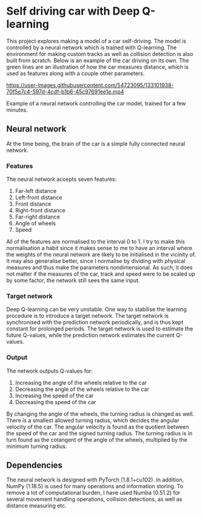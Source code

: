 # Self driving car with Deep Q-learning
This project explores making a model of a car self-driving. The model is controlled by a neural network which is trained with Q-learning. The environment for making custom tracks as well as collision detection is also built from scratch. Below is an example of the car driving on its own. The green lines are an illustration of how the car measures distance, which is used as features along with a couple other parameters.

https://user-images.githubusercontent.com/54723095/133101938-70f5e7c4-597d-4cdf-b1b6-45c97691ee1e.mp4

Example of a neural network controlling the car model, trained for a few minutes.

## Neural network
At the time being, the brain of the car is a simple fully connected neural network.

### Features
The neural network accepts seven features:
1. Far-left distance
2. Left-front distance
3. Front distance
4. Right-front distance
5. Far-right distance
6. Angle of wheels
7. Speed

All of the features are normalised to the interval 0 to 1. I try to make this normalisation a habit since it makes sense to me to have an interval where the weights of the neural network are likely to be initialised in the vicinity of. It may also generalise better, since I normalise by dividing with physical measures and thus make the parameters nondimensional. As such, it does not matter if the measures of the car, track and speed were to be scaled up by some factor, the network still sees the same input. 

### Target network
Deep Q-learning can be very unstable. One way to stabilise the learning procedure is to introduce a target network. The target network is synchronised with the prediction network periodically, and is thus kept constant for prolonged periods. The target network is used to estimate the future Q-values, while the prediction network estimates the current Q-values.

### Output
The network outputs Q-values for:
1. Increasing the angle of the wheels relative to the car
2. Decreasing the angle of the wheels relative to the car
3. Increasing the speed of the car
4. Decreasing the speed of the car

By changing the angle of the wheels, the turning radius is changed as well. There is a smallest allowed turning radius, which decides the angular velocity of the car. The angular velocity is found as the quotient between the speed of the car and the signed turning radius. The turning radius is in turn found as the cotangent of the angle of the wheels, multiplied by the minimum turning radius.

## Dependencies
The neural network is designed with PyTorch (1.8.1+cu102). In addition, NumPy (1.18.5) is used for many operations and information storing. To remove a lot of computational burden, I have used Numba (0.51.2) for several movement handling operations, collision detections, as well as distance measuring etc.

